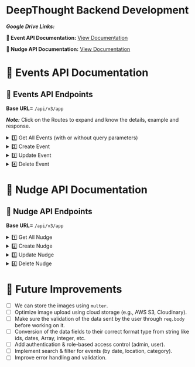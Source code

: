 # DeepThought Backend Development

***Google Drive Links:***

**📂 Event API Documentation:** [ View Documentation](https://docs.google.com/document/d/1BetiS7vTULRAf4puZciUTT54aacv_sgc/edit?usp=drive_link&ouid=105424366333614809522&rtpof=true&sd=true)

**📂 Nudge API Documentation:** [View Documentation](https://docs.google.com/document/d/1uZMEn8IG_-P4NDVjBIZWL8M_Bam7LGSD/edit?usp=drive_link&ouid=105424366333614809522&rtpof=true&sd=true)


# 📌 Events API Documentation

## 📡 Events API Endpoints

**Base URL=** `/api/v3/app `

***Note:*** Click on the Routes to expand and know the details, example and response.
<details>
<summary>1️⃣ Get All Events (with or without query parameters)</summary>

- **Method:** GET  
- **Endpoint:** `/events`  
- **Description:** Fetch all events, supports optional query parameters for filtering and pagination.  
- **Query Parameters:**
  - `id` (optional) – eventId of an event to be fetched
  - `type` (optional) – e.g., `latest` or `popular`
  - `limit` (optional) – number of results per page
  - `page` (optional) – page number
    
💡 **Note:** There can be **3** types of request based on query parameters with this Endpoint (shown in the example below).

**Example Request:**
```http
GET /api/events?type=latest&limit=2&page=1
GET /api/events?id=:event.id
GET /api/events
```
**Example Response:**

For- GET `/api/events?type=latest&limit=2&page=1` . (let's say with query parameters `type=latest`, `limit=2` and `page=1`)

Return- Events which are on page 1 when events are sorted according to latest and with each page having only 2 evnets

```json
{
  "_id": "6510a4df9b1f8a001c45b901",
  "type": "event",
  "uid": 18,
  "name": "Tech Innovation Summit 2025",
  "tagline": "Shaping the Future with Innovation",
  "schedule": "2025-10-05T14:30:00Z",
  "description": "A global summit bringing together innovators, entrepreneurs, and researchers to discuss groundbreaking technologies and their applications.",
  "files": {
    "image": "uploads/events/tech-summit-banner.jpg"
  },
  "moderator": 25,
  "category": "Technology",
  "sub_category": "Artificial Intelligence",
  "rigor_rank": 4,
  "attendees": [12, 34, 56, 78, 90]
}
{
  "_id": "6510a4df9b1f8a001c45b9256",
  "type": "event",
  "uid": 27,
  "name": "Marathon for a Cause",
  "tagline": "Run for Health, Run for Hope",
  "schedule": "2025-10-20T05:30:00Z",
  "description": "A charity marathon aimed at raising awareness and funds for children's education and healthcare.",
  "files": {
    "image": "uploads/events/marathon2025.jpg"
  },
  "moderator": 35,
  "category": "Sports",
  "sub_category": "Charity Run",
  "rigor_rank": 4,
  "attendees": [150, 152, 153, 154, 155, 156, 157]
}
```

For- GET `/api/events?id=:event.id` . (let's say with query parameter `id` with value "6510a4df9b1f8a001c45b901")

Return- an event by its Unique ID
```json
{
  "_id": "6510a4df9b1f8a001c45b901",
  "type": "event",
  "uid": 18,
  "name": "Tech Innovation Summit 2025",
  "tagline": "Shaping the Future with Innovation",
  "schedule": "2025-10-05T14:30:00Z",
  "description": "A global summit bringing together innovators, entrepreneurs, and researchers to discuss groundbreaking technologies and their applications.",
  "files": {
    "image": "uploads/events/tech-summit-banner.jpg"
  },
  "moderator": 25,
  "category": "Technology",
  "sub_category": "Artificial Intelligence",
  "rigor_rank": 4,
  "attendees": [12, 34, 56, 78, 90]
}
```

For- GET `/api/events`

Return- All Events in the Database
```json
{
  "_id": "6510a4df9b1f8a001c45b901",
  "type": "event",
  "uid": 18,
  "name": "Tech Innovation Summit 2025",
  "tagline": "Shaping the Future with Innovation",
  "schedule": "2025-10-05T14:30:00Z",
  "description": "A global summit bringing together innovators, entrepreneurs, and researchers to discuss groundbreaking technologies and their applications.",
  "files": {
    "image": "uploads/events/tech-summit-banner.jpg"
  },
  "moderator": 25,
  "category": "Technology",
  "sub_category": "Artificial Intelligence",
  "rigor_rank": 4,
  "attendees": [12, 34, 56, 78, 90]
}
{
  "_id": "6510a4df9b1f8a001c45b9256",
  "type": "event",
  "uid": 27,
  "name": "Marathon for a Cause",
  "tagline": "Run for Health, Run for Hope",
  "schedule": "2025-10-20T05:30:00Z",
  "description": "A charity marathon aimed at raising awareness and funds for children's education and healthcare.",
  "files": {
    "image": "uploads/events/marathon2025.jpg"
  },
  "moderator": 35,
  "category": "Sports",
  "sub_category": "Charity Run",
  "rigor_rank": 4,
  "attendees": [150, 152, 153, 154, 155, 156, 157]
}
{
  "_id": "6510a4df9b1f8a001f6g901",
  "type": "event",
  "uid": 33,
  "name": "Hackathon 2025",
  "tagline": "Code. Create. Conquer.",
  "schedule": "2025-12-01T09:00:00Z",
  "description": "A 48-hour hackathon for developers, designers, and innovators to build real-world solutions with cutting-edge technology.",
  "files": {
    "image": "uploads/events/hackathon-2025.jpg"
  },
  "moderator": 40,
  "category": "Technology",
  "sub_category": "Software Development",
  "rigor_rank": 5,
  "attendees": [101, 102, 103, 104, 105, 106]
}
{
  "_id": "3450a4df9b1f8a001c45b901",
  "type": "event",
  "uid": 12,
  "name": "Art & Culture Fest",
  "tagline": "Celebrating Creativity and Heritage",
  "schedule": "2025-11-15T10:00:00Z",
  "description": "A vibrant festival with exhibitions, performances, and workshops showcasing art, music, and cultural traditions.",
  "files": {
    "image": "uploads/events/art-culture-fest.png"
  },
  "moderator": 19,
  "category": "Arts",
  "sub_category": "Cultural Festival",
  "rigor_rank": 2,
  "attendees": [77, 78, 80, 82]
}
```


</details> 

<details> 
<summary>2️⃣ Create Event</summary>
  
- **Method:** POST
- **Endpoint:** `/events`
- **Description:** Create a new event with fields from `req.body`.
- **Retrun:** ID of the event created

**Request Body (JSON):**

```json

{
  "name": "Startup Pitch Night",
  "tagline": "Where ideas meet investors",
  "schedule": "2025-09-30T18:00:00Z",
  "description": "An event where budding entrepreneurs showcase their startup ideas to potential investors and mentors.",
  "files": {
    "image": "uploads/events/pitch-night.jpg"
  },
  "moderator": 30,
  "category": "Business",
  "sub_category": "Entrepreneurship",
  "rigor_rank": 3
}
```
**Example Response:**

```json

{
  "_id": "8765a4df9b1f8a001c45b901"
}
```
</details>

<details> 
<summary>3️⃣ Update Event</summary>
  
- **Method:** PUT
- **Endpoint:** `/events/:id`
- **Description:** Update fields of an existing event by event ID.
- **Retrun:** ID of the event updated.

**Request Body (Partial Update Example):**

```json

{
  "title": "Updated Event Title",
  "date": "2025-10-05T12:00:00.000Z"
}
```
**Example Response:**

```json

{
  "_id": "8765a4df9b1f8a001c45b901"
}
```
</details> 

<details> 
<summary>4️⃣ Delete Event</summary>
  
- **Method:** DELETE
- **Endpoint:** `/events/:id`
- **Description:** Delete an event by its ID.

**Example Request:**

```http

DELETE /api/events/650a1b2c3d4e5f6a7b8c9d0f
```

**Example Response:**

```json

{
  "success": true,
  "message": "Event deleted successfully"
}
```
</details> 


# 📌 Nudge API Documentation

## 📡 Nudge API Endpoints

**Base URL=** `/api/v3/app `
<details>
<summary>1️⃣ Get All Nudge</summary>

- **Method:** GET  
- **Endpoint:** `/nudge`  
- **Description:** Fetch all nugdes.  

**Example Request:**
```http
GET /api/events
```
**Example Response:**
```json
{
  "id" : "650f3a4c9b1f8a001c45a812"
  "eventTag": "Tech Innovation Summit 2025",
  "uid": 18,
  "title": "Don’t Miss the Opening Keynote!",
  "image": "uploads/nudges/keynote-cover.jpg",
  "schedule": "2025-10-05T13:50:00Z",
  "description": "Reminder: The opening keynote session starts in 10 minutes. Be ready to join and secure your seat.",
  "files": {
    "image": "uploads/nudges/keynote-banner.png"
  },
  "createdBy": 25,
  "icon": "uploads/icons/bell.png",
  "invitation": "Join us for the exciting opening keynote!"
}

```


</details> 

<details> 
<summary>2️⃣ Create Nudge</summary>
  
- **Method:** POST
- **Endpoint:** `/nudge`
- **Description:** Create a new nudge with fields from `req.body`.

**Request Body (JSON):**

```json

{
  "eventTag": "Marathon for a Cause",
  "uid": 27,
  "title": "Warm-Up Session Starts Now",
  "image": "uploads/nudges/marathon-warmup.jpg",
  "schedule": "2025-10-20T05:00:00Z",
  "description": "The pre-run warm-up session has begun near the main gate. Join the fitness trainers to get ready for the run!",
  "files": {
    "image": "uploads/nudges/warmup-banner.png"
  },
  "createdBy": 35,
  "icon": "uploads/icons/running.png",
  "invitation": "Kick off the marathon with a fun warm-up!"
}
```
**Example Response:**

```json

{
  "id" : "650f3c6f9b1f8a001c45a834"
}
```
</details>

<details> 
<summary>3️⃣ Update Nudge</summary>
  
- **Method:** PUT
- **Endpoint:** `/nudge/:id`
- **Description:** Update fields of an existing nudge by nudge ID.

**Request Body (Partial Update Example):**

```json

{
  "title": "Updated Event Title",
  "schedule": "2025-10-20T05:00:00Z",
}
```
**Example Response:**

```json
{
  "eventTag": "Marathon for a Cause",
  "uid": 27,
  "title": "Updated Event Title",
  "image": "uploads/nudges/marathon-warmup.jpg",
  "schedule": "2025-10-20T05:00:00Z",
  "description": "The pre-run warm-up session has begun near the main gate. Join the fitness trainers to get ready for the run!",
  "files": {
    "image": "uploads/nudges/warmup-banner.png"
  },
  "createdBy": 35,
  "icon": "uploads/icons/running.png",
  "invitation": "Kick off the marathon with a fun warm-up!"
}
```
</details> 

<details> 
<summary>4️⃣ Delete Nudge</summary>
  
- **Method:** DELETE
- **Endpoint:** /nudge/:id
- **Description:** Delete a nudge by its ID.

**Example Request:**

```http

DELETE /api/events/650a1b2c3d4e5f6a7b8c9d0f
```

**Example Response:**

```json



{
  "success": true,
  "message": "Event deleted successfully"
}
```
</details> 

# 🔮 Future Improvements 

- [ ] We can store the images using `multer`.  
- [ ] Optimize image upload using cloud storage (e.g., AWS S3, Cloudinary).  
- [ ] Make sure the validation of the data sent by the user through `req.body` before working on it. 
- [ ] Conversion of the data fields to their correct format type from string like ids, dates, Array, integer, etc.  
- [ ] Add authentication & role-based access control (admin, user).  
- [ ] Implement search & filter for events (by date, location, category).    
- [ ] Improve error handling and validation.   
